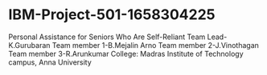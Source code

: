 # IBM-Project-501-1658304225
Personal Assistance for Seniors Who Are Self-Reliant
Team Lead-K.Gurubaran
Team member 1-B.Mejalin Arno
Team member 2-J.Vinothagan
Team member 3-R.Arunkumar
College: Madras Institute of Technology campus, Anna University
